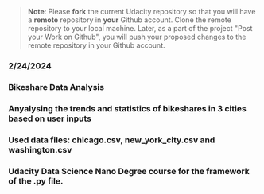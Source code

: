 >**Note**: Please **fork** the current Udacity repository so that you will have a **remote** repository in **your** Github account. Clone the remote repository to your local machine. Later, as a part of the project "Post your Work on Github", you will push your proposed changes to the remote repository in your Github account.

### 2/24/2024

### Bikeshare Data Analysis


### Anyalysing the trends and statistics of bikeshares in 3 cities based on user inputs

### Used data files: chicago.csv, new_york_city.csv and washington.csv

### Udacity Data Science Nano Degree course for the framework of the .py file.

